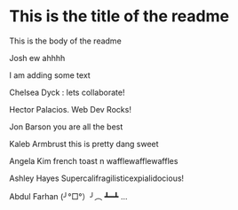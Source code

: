 # This is the title of the readme

This is the body of the readme

Josh ew ahhhh

I am adding some text

Chelsea Dyck : lets collaborate!

Hector Palacios. Web Dev Rocks!

Jon Barson you are all the best

Kaleb Armbrust this is pretty dang sweet

Angela Kim french toast n wafflewafflewaffles

Ashley Hayes Supercalifragilisticexpialidocious!

Abdul Farhan (╯°□°）╯︵ ┻━┻ ...
